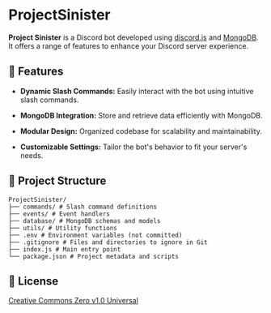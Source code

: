 # ProjectSinister

**Project Sinister** is a Discord bot developed using [discord.js](https://discord.js.org/) and [MongoDB](https://www.mongodb.com/). It offers a range of features to enhance your Discord server experience.

## 🚀 Features
- **Dynamic Slash Commands:** Easily interact with the bot using intuitive slash commands.

- **MongoDB Integration:** Store and retrieve data efficiently with MongoDB.

- **Modular Design:** Organized codebase for scalability and maintainability.

- **Customizable Settings:** Tailor the bot's behavior to fit your server's needs.

## 📁 Project Structure
```plaintext
ProjectSinister/
├── commands/ # Slash command definitions
├── events/ # Event handlers
├── database/ # MongoDB schemas and models
├── utils/ # Utility functions
├── .env # Environment variables (not committed)
├── .gitignore # Files and directories to ignore in Git
├── index.js # Main entry point
└── package.json # Project metadata and scripts
```

## 📄 License
[Creative Commons Zero v1.0 Universal](https://creativecommons.org/publicdomain/zero/1.0/deed.en/)